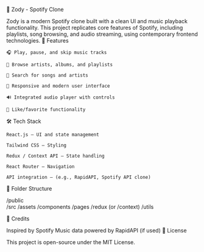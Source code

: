 🎵 Zody - Spotify Clone

Zody is a modern Spotify clone built with a clean UI and music playback functionality. This project replicates core features of Spotify, including playlists, song browsing, and audio streaming, using contemporary frontend technologies.
🚀 Features

    🎧 Play, pause, and skip music tracks

    📂 Browse artists, albums, and playlists

    🔎 Search for songs and artists

    🎨 Responsive and modern user interface

    🔊 Integrated audio player with controls

    💚 Like/favorite functionality

🛠️ Tech Stack

    React.js – UI and state management

    Tailwind CSS – Styling

    Redux / Context API – State handling

    React Router – Navigation

    API integration – (e.g., RapidAPI, Spotify API clone)



📁 Folder Structure

/public <br>
/src
  /assets
  /components
  /pages
  /redux (or /context)
  /utils

🙌 Credits

Inspired by Spotify
Music data powered by RapidAPI (if used)
📜 License

This project is open-source under the MIT License.
